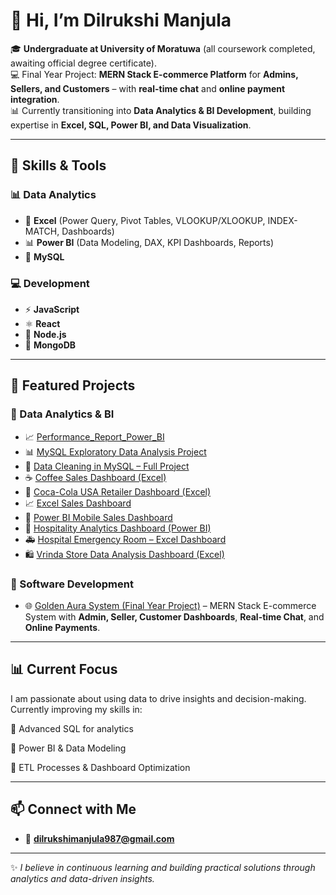 # 👋 Hi, I’m Dilrukshi Manjula  

🎓 **Undergraduate at University of Moratuwa** (all coursework completed, awaiting official degree certificate).  
💻 Final Year Project: **MERN Stack E-commerce Platform** for **Admins, Sellers, and Customers** – with **real-time chat** and **online payment integration**.  
📊 Currently transitioning into **Data Analytics & BI Development**, building expertise in **Excel, SQL, Power BI, and Data Visualization**.  

---

## 🚀 Skills & Tools  

### 📊 Data Analytics  
- 📗 **Excel** (Power Query, Pivot Tables, VLOOKUP/XLOOKUP, INDEX-MATCH, Dashboards)
- 📊 **Power BI** (Data Modeling, DAX, KPI Dashboards, Reports) 
- 🐬 **MySQL** 
 

### 💻 Development  
- ⚡ **JavaScript**  
- ⚛️ **React**  
- 🌱 **Node.js**  
- 🍃 **MongoDB**  
---

## 📂 Featured Projects  

### 🔹 Data Analytics & BI  
- 📈 [Performance_Report_Power_BI](https://github.com/DilrukshiManjula07/Performance_Report_Power_BI.git) 
- 📊 [MySQL Exploratory Data Analysis Project](https://github.com/DilrukshiManjula07/MySQL_Exploratory_Data_Analysis_Full_Project.git)  
- 🧹 [Data Cleaning in MySQL – Full Project](https://github.com/DilrukshiManjula07/Data_Cleaning_MySQL_Full_Project.git)  
- ☕ [Coffee Sales Dashboard (Excel)](https://github.com/DilrukshiManjula07/COFFEE-SALES-DASHBOARD-Excel-.git)  
- 🥤 [Coca-Cola USA Retailer Dashboard (Excel)](https://github.com/DilrukshiManjula07/Coca-Cola-USA_Retailer_Dashboard.git)  
- 📈 [Excel Sales Dashboard](https://github.com/DilrukshiManjula07/Excel-Sales-Dashboard.git)  
- 📱 [Power BI Mobile Sales Dashboard](https://github.com/DilrukshiManjula07/Power-BI-Mobile-Sales-Dashboard.git)  
- 🏨 [Hospitality Analytics Dashboard (Power BI)](https://github.com/DilrukshiManjula07/Hospitality-Analytics-Dashboard_Power-BI.git)  
- 🚑 [Hospital Emergency Room – Excel Dashboard](https://github.com/DilrukshiManjula07/Full-Excel-Dashboard-of-Hospital_Emergency_Room.git)  
- 🛍️ [Vrinda Store Data Analysis Dashboard (Excel)](https://github.com/DilrukshiManjula07/Vrinda-Store-Data-Analysis-Dashboard.git)  

### 🔹 Software Development  
- 🌐 [Golden Aura System (Final Year Project)](https://github.com/DilrukshiManjula07/Golden_Aura_System.git) – MERN Stack E-commerce System with **Admin, Seller, Customer Dashboards**, **Real-time Chat**, and **Online Payments**.  

---

## 📊 Current Focus

I am passionate about using data to drive insights and decision-making.
Currently improving my skills in:

📌 Advanced SQL for analytics

📌 Power BI & Data Modeling

📌 ETL Processes & Dashboard Optimization

---

## 📫 Connect with Me  


- 📧 **dilrukshimanjula987@gmail.com**  

---

✨ *I believe in continuous learning and building practical solutions through analytics and data-driven insights.*  
